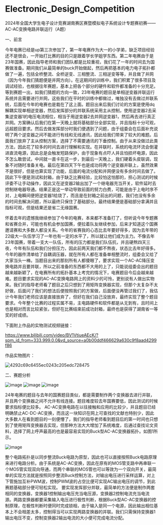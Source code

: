 # Electronic_Design_Competition
2024年全国大学生电子设计竞赛湖南赛区赛暨模拟电子系统设计专题赛初赛——AC-AC变换电路并联运行（A题）

一、前言

今年电赛已经是up第三次参加了，第一年电赛作为大一的小学弟，缺乏项目经验还不是很会，一开始打比赛的目的只是跟着学长学姐学东西。第二年电赛由于是23年国赛，因此指导老师和我们团队都是比较重视，我们花了一年的时间去为国赛做准备。期间我们从最简单的buck开始做起，然后再把基本的电力电子拓扑都做了一遍，包括全桥整流、全桥逆变、三相整流、三相逆变等等，并且做了并网（因为今年我们猜题便是并网方向）。在这期间的训练中，我们积累了很多项目及调试经验，也根据往年赛题，基本上把各个部分的硬件和软件都准备的十分充足。等到赛题一出，如我们猜题的方向一致，23年电赛的题目是单相逆变器并联运行系统并且需要进行并网，这些我们在平时的训练中都做过，唯独没有去做过并联系统，后面在今年的电赛也是栽在了这上面。题目出来后我们讨论的方案是使用dq解耦实现单相逆变器，然后发挥部分的并联系统采用主从控制，使用逆变器2去采集逆变器1的电压电流相位，相当于用逆变器2去并网逆变器1，然后再去进行真正并网。方案确认后我们在第一天晚上就将基础部分全部实现，并且指标十分可观，远超题目要求。然后去做发挥部分时我们便遇到了问题，由于组委会在后面补充说明了两个逆变器之间不能进行有线和无线通讯，因此给我们带来了较大的难题。后面我们放弃了主从控制方案，选择了不需要通讯的下垂控制。由于从来没做过此类方法，因此花了较多的时间去进行理解和实现。在并联时，系统的电流环流会倒灌进直流电源，因此总是会触发短路保护，由于现象有点吓人并且怕损坏电源，因此不怎么敢尝试，中间就一直卡在这一步，到最后一天晚上，我们硬着头皮联调，现象不对随时准备关电。最后在第四天下午也是成功将两个逆变器并联上，虽然效果不是很好，但是也算实现了功能，后面的电流分配和并网便没有多余时间去做了。因此下午便是测试和封箱，由于缺乏比赛经验，比较怕这怕那的，担心测试的时候评委不让手动操作，因此又在逆变器2输出加了一个继电器充当开关，软件延时去控制继电器导通。结果正是这一举动导致前面的努力白费，可能是由于上电时序不对，上电瞬间便把逆变器1给烧了，而且是在封箱之前出的问题，我们也没有多余的时间去解决问题，所以最终只保住了基础部分。最终结果便是基础部分拿满并且指标可观，但是结果还是省二无缘国赛。
  
怀着去年的遗憾我继续参加了今年的电赛，本来都不准备打了，但听说今年专题赛和省赛合并，可能也有机会参加国赛，便拉着队友继续参加，后来才知道这个国赛邀请赛和大多数人都没关系。今年的省赛我的心态比去年要好得多，因为去年带的22级大一队伍学习了一年也有一定的水平了，所以就让他们成为主力。不像去年23年国赛，带着一支大一队伍，所有的压力都是我们队伍抗，并且硬熬四天三夜，今年有队伍和我们分担压力，因此前两天我们都不熬夜，状态比去年好得多。今年的器件清单给了自耦调压器，就在所有人都在准备单相整流时，组委会又给了大家当头一棒。当题目出来的那刻所有人都傻眼了，要求实现一个AC-AC降压变换电路并且要并联，所以之前准备的东西都不大用的上了，只能说组委会出的题目越来越新颖了，在电赛所有的拓扑基本上考完的情况下，电赛题目今后会越来越难。题目要求实现的AC-AC变换电路网上的资料少的可怜，更别说有人做出实物来。我们的指导老师看了题目之后只想到了用矩阵变换器实现，但那个太复杂不太好做，后面问了我们的想法后便按照我们的方案做，后面便没再管过我们了，我估计今年我们老师应该是直接放弃了，但好在我们自己没放弃，最终实现了整个题目要求。今年整个比赛的过程实属不易，主电路硬件和软件都是从无到有，且时间上也是相对而言比较紧张，但好在比赛结束前成功封箱，最终也是获得了湖南省一等奖的好成绩。

下面附上作品的实物测试视频链接：

https://www.bilibili.com/video/BV1VtiueAEcK/?spm_id_from=333.999.0.0&vd_source=a0b00ddf466629a630c9f8aad4299f86

作品实物图片：

![4292c69c6455ec0243c205edc728475](https://github.com/user-attachments/assets/36f55c76-fea2-476e-906f-5be6fc68b310)

二、赛题分析

![image](https://github.com/user-attachments/assets/db31802e-9d39-4835-a166-e9b23019099e)
![image](https://github.com/user-attachments/assets/6b518bf3-7306-4c4a-bf92-d3e51214637f)
![image](https://github.com/user-attachments/assets/dc65bb75-87ff-4edf-af50-cfb426c7d72a)

24年电赛的题目与去年的国赛题目类似，都是需要制作两个变换器去进行并联，并且两个变换器之间不允许有线连接。题目难度较去年国赛要低，因此测试的时候要求指标便比较多。
AC-AC变换电路在以往接触和应用的比较少，并且题目已经明确禁止AC-DC-AC变换，而且这一块知识在网上可查找的文献也特别少，因此大多数人在看到题目的一刻便懵了，我们的指导老师看到题目后的第一时间也只想到了使用矩阵变换器去实现，但那种方法大大增加了系统难度，后通过查找论文资料，选择了网上呼声最高的也是最容易实现的Buck型AC-AC变换器拓扑。如图1所示。

![image](https://github.com/user-attachments/assets/c95ef64e-817a-4fcf-8408-ecbdfaaa4499)


整个电路拓扑是以同步整流Buck电路为原型，因此也可以直接按照Buck电路原理来进行电路分析。由于系统是AC-AC变换，因此在原有的MOS管支路中再串联一个MOS管实现双向导通，而两个串联的MOS管也可以等效为一个双向开关，最简单的实现方法就是按照同步整流Buck控制方法，对输出电压进行采样运算，对上下管施加互补PWM波，控制PWM波的占空比便可实现AC输出电压的调节，到此赛题基础部分便可轻松实现。
要实现发挥部分并联，最简单的方法便是制作两套相同的变换器，变换器1控制输出电压充当电压源，变换器2控制电流充当电流源。两路变换器都要采集输入电压进行极性判断，根据Buck型AC-AC变换器的控制原理，在极性判断时便同时完成锁相，由于输入是同一个电源，因此输出相位基本上不会相差太多，控制得当可以实现两路变换器的并联。我们只需保持变换器1输出电压不变，控制变换器2输出电流的大小便可完成电流分配。
